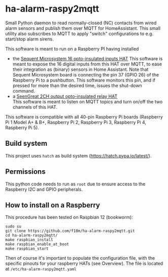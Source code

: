 # ha-alarm-raspy2mqtt

Small Python daemon to read normally-closed (NC) contacts from wired alarm sensors and publish them over MQTT for HomeAssistant.
This small utility also subscribes to MQTT to apply "switch" configurations to e.g. start/stop alarm sirens.

This software is meant to run on a Raspberry PI having installed
* the [Sequent Microsystem 16 opto-insulated inputs HAT](https://github.com/SequentMicrosystems/16inpind-rpi)
   This software is meant to expose the 16 digital inputs from this HAT
   over MQTT, to ease their integration as (binary) sensors in Home Assistant.
   Note that Sequent Microsystem board is connecting the pin 37 (GPIO 26) of the Raspberry Pi 
   to a pushbutton. This software monitors this pin, and if pressed for more than the
   desired time, issues the shut-down command.
* a [SeenGreat 2CH output opto-insulated relay HAT](https://seengreat.com/wiki/107/)  
   This software is meant to listen on MQTT topics and turn on/off the
   two channels of this HAT.

This software is compatible with all 40-pin Raspberry Pi boards
(Raspberry Pi 1 Model A+ & B+, Raspberry Pi 2, Raspberry Pi 3, Raspberry Pi 4,
Raspberry Pi 5).


## Build system

This project uses `hatch` as build system (https://hatch.pypa.io/latest/).

## Permissions

This python code needs to run as `root` due to ensure access to the Raspberry I2C and GPIO peripherals.


## How to install on a Raspberry

This procedure has been tested on Raspbian 12 (bookworm):

```
sudo su
git clone https://github.com/f18m/ha-alarm-raspy2mqtt.git
cd ha-alarm-raspy2mqtt/
make raspbian_install
make raspbian_enable_at_boot
make raspbian_start
```

Then of course it's important to populate the configuration file, with the specific pinouts for your raspberry HATs
(see Overview). The file is located at `/etc/ha-alarm-raspy2mqtt.yaml`